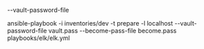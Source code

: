 --vault-password-file


ansible-playbook -i inventories/dev -t prepare -l localhost --vault-password-file vault.pass --become-pass-file become.pass playbooks/elk/elk.yml 

